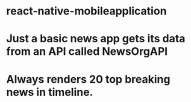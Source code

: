 # react-native-mobileapplication

# Just a basic news app gets its data from an API called NewsOrgAPI

# Always renders 20 top breaking news in timeline.
